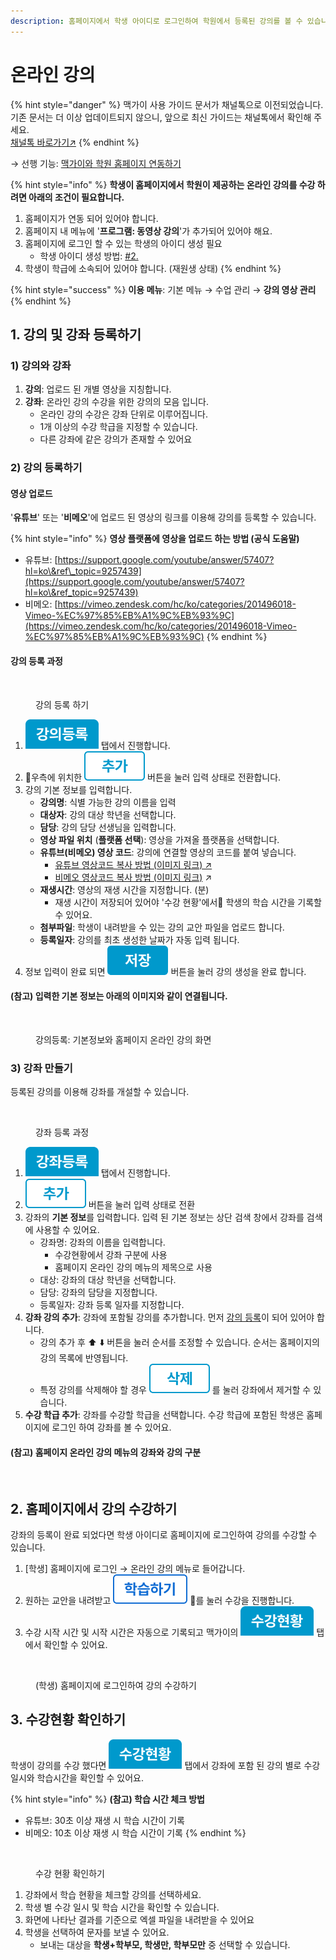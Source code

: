 ```yaml
---
description: 홈페이지에서 학생 아이디로 로그인하여 학원에서 등록된 강의를 볼 수 있습니다.
---
```


# 온라인 강의

{% hint style="danger" %}
맥가이 사용 가이드 문서가 채널톡으로 이전되었습니다.\
기존 문서는 더 이상 업데이트되지 않으니, 앞으로 최신 가이드는 채널톡에서 확인해 주세요.\
[채널톡 바로가기↗](https://docs.channel.io/macgai-guide/ko/articles/hp-utilizing-online-lecture-44135ccc)
{% endhint %}

→ 선행 기능: [맥가이와 학원 홈페이지 연동하기](../homepage/link.md)

{% hint style="info" %}
**학생이 홈페이지에서 학원이 제공하는 온라인 강의를 수강 하려면 아래의 조건이 필요합니다.**

1. 홈페이지가 연동 되어 있어야 합니다.
2. 홈페이지 내 메뉴에 '**프로그램: 동영상 강의**'가 추가되어 있어야 해요.
3. 홈페이지에 로그인 할 수 있는 학생의 아이디 생성 필요&#x20;
   * 학생 아이디 생성 방법: [#2.](../basic-features/student/adding.md#2. "mention")
4. 학생이 학급에 소속되어 있어야 합니다. (재원생 상태)
{% endhint %}

{% hint style="success" %}
**이용 메뉴**: 기본 메뉴 → 수업 관리 → **강의 영상 관리**
{% endhint %}

## 1. 강의 및 강좌 등록하기

### 1) 강의와 강좌

1. **강의**: 업로드 된 개별 영상을 지칭합니다.
2. **강좌**: 온라인 강의 수강을 위한 강의의 모음 입니다.
   * 온라인 강의 수강은 강좌 단위로 이루어집니다.
   * 1개 이상의 수강 학급을 지정할 수 있습니다.&#x20;
   * 다른 강좌에 같은 강의가 존재할 수 있어요

### 2) 강의 등록하기

#### 영상 업로드

'**유튜브**' 또는 '**비메오**'에 업로드 된 영상의 링크를 이용해 강의를 등록할 수 있습니다.

{% hint style="info" %}
**영상 플랫폼에 영상을 업로드 하는 방법 (공식 도움말)**

* 유튜브: [https://support.google.com/youtube/answer/57407?hl=ko\&ref\_topic=9257439](https://support.google.com/youtube/answer/57407?hl=ko\&ref_topic=9257439)
* 비메오: [https://vimeo.zendesk.com/hc/ko/categories/201496018-Vimeo-%EC%97%85%EB%A1%9C%EB%93%9C](https://vimeo.zendesk.com/hc/ko/categories/201496018-Vimeo-%EC%97%85%EB%A1%9C%EB%93%9C)
{% endhint %}

#### 강의 등록 과정

<div align="left"><figure><img src="../.gitbook/assets/강의등록.png" alt=""><figcaption><p>강의 등록 하기</p></figcaption></figure></div>

1. <img src="../.gitbook/assets/tab_lecture_list.png" alt="" data-size="line"> 탭에서 진행합니다.
2. 우측에 위치한 <img src="../.gitbook/assets/btn_추가.png" alt="" data-size="line"> 버튼을 눌러 입력 상태로 전환합니다.
3. 강의 기본 정보를 입력합니다.
   * **강의명**: 식별 가능한 강의 이름을 입력&#x20;
   * **대상자**: 강의 대상 학년을 선택합니다.
   * **담당**: 강의 담당 선생님을 입력합니다.
   * **영상 파일 위치** (**플랫폼 선택**): 영상을 가져올 플랫폼을 선택합니다.
   * **유튜브(비메오) 영상 코드**: 강의에 연결할 영상의 코드를 붙여 넣습니다.
     * [유튜브 영상코드 복사 방법 (이미지 링크) ↗](https://imgur.com/a/e7CtkRb)
     * [비메오 영상코드 복사 방법 (이미지 링크)](https://imgur.com/6c5rEYW) ↗
   * **재생시간**: 영상의 재생 시간을 지정합니다. (분)
     * 재생 시간이 저장되어 있어야 '수강 현황'에서 학생의 학습 시간을 기록할 수 있어요.
   * **첨부파일**: 학생이 내려받을 수 있는 강의 교안 파일을 업로드 합니다.
   * **등록일자**: 강의를 최초 생성한 날짜가 자동 입력 됩니다.
4. 정보 입력이 완료 되면 <img src="../.gitbook/assets/btn_save.png" alt="" data-size="line"> 버튼을 눌러 강의 생성을 완료 합니다.

#### **(참고) 입력한 기본 정보는 아래의 이미지와 같이 연결됩니다.**

<div align="left"><figure><img src="../.gitbook/assets/강의 기본 정보 매칭.png" alt=""><figcaption><p>강의등록: 기본정보와 홈페이지 온라인 강의 화면</p></figcaption></figure></div>

### 3) 강좌 만들기

등록된 강의를 이용해 강좌를 개설할 수 있습니다.&#x20;

<div align="left"><figure><img src="../.gitbook/assets/강좌등록하기.png" alt=""><figcaption><p>강좌 등록 과정</p></figcaption></figure></div>

1. <img src="../.gitbook/assets/tab_course_register.png" alt="" data-size="line"> 탭에서 진행합니다.
2. <img src="../.gitbook/assets/btn_추가.png" alt="" data-size="line"> 버튼을 눌러 입력 상태로 전환
3. 강좌의 **기본 정보**를 입력합니다. 입력 된 기본 정보는 상단 검색 창에서 강좌를 검색에 사용할 수 있어요.
   * 강좌명: 강좌의 이름을 입력합니다.
     * 수강현황에서 강좌 구분에 사용
     * 홈페이지 온라인 강의 메뉴의 제목으로 사용
   * 대상: 강좌의 대상 학년을 선택합니다.
   * 담당: 강좌의 담당을 지정합니다.&#x20;
   * 등록일자: 강좌 등록 일자를 지정합니다.
4. **강좌 강의 추가**: 강좌에 포함될 강의를 추가합니다. 먼저 [강의 등록](online-lecture.md#2)이 되어 있어야 합니다.
   * 강의 추가 후 ⬆️ ⬇️ 버튼을 눌러 순서를 조정할 수 있습니다. 순서는 홈페이지의 강의 목록에 반영됩니다.
   * 특정 강의를 삭제해야 할 경우 <img src="../.gitbook/assets/btn_delete.png" alt="" data-size="line"> 를 눌러 강좌에서 제거할 수 있습니다.
5. **수강 학급 추가**: 강좌를 수강할 학급을 선택합니다. 수강 학급에 포함된 학생은 홈페이지에 로그인 하여 강좌를 볼 수 있어요.

#### (참고) 홈페이지 온라인 강의 메뉴의 강좌와 강의 구분

<div align="left"><figure><img src="../.gitbook/assets/홈페이지_강좌표시.png" alt=""><figcaption></figcaption></figure></div>

## 2. 홈페이지에서 강의 수강하기

강좌의 등록이 완료 되었다면 학생 아이디로 홈페이지에 로그인하여 강의를 수강할 수 있습니다.

1. \[학생] 홈페이지에 로그인 → 온라인 강의 메뉴로 들어갑니다.
2. 원하는 교안을 내려받고 <img src="../.gitbook/assets/btn_lecture_begin.png" alt="" data-size="line"> 를 눌러 수강을 진행합니다.
3. 수강 시작 시간 및 시작 시간은 자동으로 기록되고 맥가이의 <img src="../.gitbook/assets/tab_course_status.png" alt="" data-size="line"> 탭에서 확인할 수 있어요.

<div align="left"><figure><img src="../.gitbook/assets/온라인 강의 수강.png" alt="" width="563"><figcaption><p>(학생) 홈페이지에 로그인하여 강의 수강하기</p></figcaption></figure></div>

## 3. 수강현황 확인하기

학생이 강의를 수강 했다면 <img src="../.gitbook/assets/tab_course_status.png" alt="" data-size="line"> 탭에서 강좌에 포함 된 강의 별로 수강일시와 학습시간을 확인할 수 있어요.

{% hint style="info" %}
**(참고) 학습 시간 체크 방법**

* 유튜브: 30초 이상 재생 시 학습 시간이 기록
* 비메오: 10초 이상 재생 시 학습 시간이 기록
{% endhint %}

<figure><img src="../.gitbook/assets/수강현황 확인하기.png" alt=""><figcaption><p>수강 현황 확인하기</p></figcaption></figure>

1. 강좌에서 학습 현황을 체크할 강의를 선택하세요.
2. 학생 별 수강 일시 및 학습 시간을 확인할 수 있습니다.
3. 화면에 나타난 결과를 기준으로 엑셀 파일을 내려받을 수 있어요
4. 학생을 선택하여 문자를 보낼 수 있어요.
   * 보내는 대상을 **학생+학부모, 학생만, 학부모만** 중 선택할 수 있습니다.

